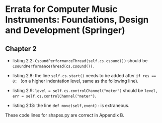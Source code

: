 Errata for Computer Music Instruments: Foundations, Design and Development (Springer)
======

Chapter 2
--------

* listing 2.2: ```CsoundPerformanceThread(self.cs.csound())``` should be
```CsoundPerformanceThread(cs.csound())```.

* listing 2.8: the line ```self.cs.start()``` needs to be added after ```if res == 0: ```
(on a higher indentation level, same as the following line).

* listing 2.9: ```level = self.cs.controlChannel("meter")``` should be
```level, err = self.cs.controlChannel("meter")```.

* listing 2.13: the line ```def move(self,event):``` is extraneous.

These code lines for shapes.py are correct in Appendix B.
